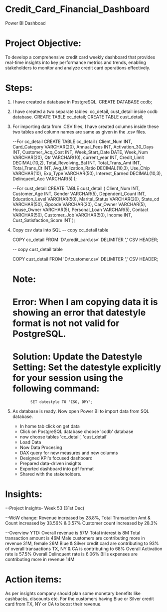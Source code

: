 # Credit_Card_Financial_Dashboard
Power BI Dashboad
# Project Objective: 
To develop a comprehensive credit card weekly dashboard that provides real-time insights into key performance metrics and trends, enabling stakeholders to monitor and analyze credit card operations effectively.
# Steps:
1. I have created a database in PostgreSQL.
   CREATE DATABASE ccdb;
2. I have created a two separate tables: cc_detail, cust_detail inside ccdb database.
   CREATE TABLE cc_detail;
   CREATE TABLE cust_detail;
3. For importing data from .CSV files, I have created columns inside these two tables and column names are same as given in the .csv files.

   --For cc_detail
   CREATE TABLE cc_detail (
    Client_Num INT,
    Card_Category VARCHAR(20),
    Annual_Fees INT,
    Activation_30_Days INT,
    Customer_Acq_Cost INT,
    Week_Start_Date DATE,
    Week_Num VARCHAR(20),
    Qtr VARCHAR(10),
    current_year INT,
    Credit_Limit DECIMAL(10,2),
    Total_Revolving_Bal INT,
    Total_Trans_Amt INT,
    Total_Trans_Ct INT,
    Avg_Utilization_Ratio DECIMAL(10,3),
    Use_Chip VARCHAR(10),
    Exp_Type VARCHAR(50),
    Interest_Earned DECIMAL(10,3),
    Delinquent_Acc VARCHAR(5)
    );
   
   --For cust_detail
   CREATE TABLE cust_detail (
    Client_Num INT,
    Customer_Age INT,
    Gender VARCHAR(5),
    Dependent_Count INT,
    Education_Level VARCHAR(50),
    Marital_Status VARCHAR(20),
    State_cd VARCHAR(50),
    Zipcode VARCHAR(20),
    Car_Owner VARCHAR(5),
    House_Owner VARCHAR(5),
    Personal_Loan VARCHAR(5),
    Contact VARCHAR(50),
    Customer_Job VARCHAR(50),
    Income INT,
    Cust_Satisfaction_Score INT
    );
5. Copy csv data into SQL
   -- copy cc_detail table

   COPY cc_detail
   FROM 'D:\credit_card.csv' 
   DELIMITER ',' 
   CSV HEADER;


   -- copy cust_detail table

   COPY cust_detail
   FROM 'D:\customer.csv' 
   DELIMITER ',' 
   CSV HEADER;
   # Note:
   # Error: When I am copying data it is showing an error that datestyle format is not not valid for PostgreSQL.
   # Solution: Update the Datestyle Setting: Set the datestyle explicitly for your session using the following command:
               SET datestyle TO 'ISO, DMY';

           
6. As database is ready. Now open Power BI to import data from SQL database.
   * In home tab click on get data
   * Click on PostgreSQL database choose 'ccdb' database
   * now choose tables 'cc_detail', 'cust_detail'
   * Load Data
   * Now Data Procesing
   * DAX query for new measures and new columns
   * Designed KPI's focused dashboard
   * Prepared data-driven insights
   * Exported dashboard into pdf format
   * Shared with the stakeholders.
     
# Insights:
   --Project Insights- Week 53 (31st	Dec)
 
   --WoW change:
    Revenue increased by 28.8%,
    Total Transaction Amt & Count increased by 33.56% & 3.57%
    Customer count increased by 28.3%
   
   --Overview YTD:
    Overall revenue is 57M
    Total interest is 8M
    Total transaction amount is 46M
    Male customers are contributing more in revenue 31M, female 26M
    Blue & Silver credit card are contributing to 93% of overall transactions
    TX, NY & CA is contributing to 68%
    Overall Activation rate is 57.5%
    Overall Delinquent rate is 6.06%
    Bills expenses are contributing more in revenue 14M 

# Action items:
  As per insights company should plan some monetary benefits like cashbacks, discounts etc. 
  For the customers having Blue or Silver credit card from TX, NY or CA to boost their revenue.

    





